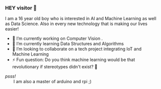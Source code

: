 ### HEY visitor :wave:

I am a 16 year old boy who is interested in AI and Machine Learning as well as Data Science. Also in every new technology that is making our lives easier!
- 🔭 I’m currently working on Computer Vision .
- 🌱 I’m currently learning Data Structures and Algorithms
- 👯 I’m looking to collaborate on a tech project integrating IoT and Machine Learning
- ⚡ Fun question: Do you think machine learning would be that revolutionary if stereotypes didn't exist? :thinking:

*psss!*<br>
    &nbsp; &nbsp;&nbsp; &nbsp;  I am also a master of arduino and rpi ;)


